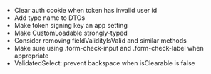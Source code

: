 - Clear auth cookie when token has invalid user id
- Add type name to DTOs
- Make token signing key an app setting
- Make CustomLoadable strongly-typed
- Consider removing fieldValidityIsValid and similar methods
- Make sure using .form-check-input and .form-check-label when appropriate
- ValidatedSelect: prevent backspace when isClearable is false
